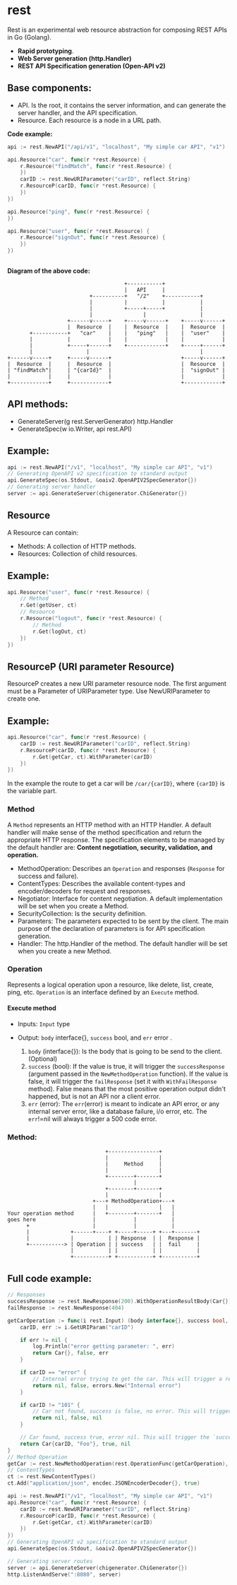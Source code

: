 # rest
Rest is an experimental web resource abstraction for composing REST APIs in Go (Golang).

- **Rapid prototyping**.
- **Web Server generation (http.Handler)**
- **REST API Specification generation (Open-API v2)**

## Base components:
- API. Is the root, it contains the server information, and can generate the server handler, and the API specification.
- Resource. Each resource is a node in a URL path.

**Code example:**

```go
api := rest.NewAPI("/api/v1", "localhost", "My simple car API", "v1")

api.Resource("car", func(r *rest.Resource) {
	r.Resource("findMatch", func(r *rest.Resource) {
	})
	carID := rest.NewURIParameter("carID", reflect.String)
	r.ResourceP(carID, func(r *rest.Resource) {
	})
})

api.Resource("ping", func(r *rest.Resource) {
})

api.Resource("user", func(r *rest.Resource) {
	r.Resource("signOut", func(r *rest.Resource) {
	})
})
	
```

**Diagram of the above code:**

```
                                     +-----------+
                                     |   API     |
                          +----------+   "/2"    +-----------+
                          |          |           |           |
                          |          +-----+-----+           |
                          |                |                 |
                   +------v-----+    +-----v------+    +-----v------+
                   |  Resource  |    |  Resource  |    |  Resource  |
       +-----------+   "car"    |    |   "ping"   |    |  "user"    |
       |           |            |    |            |    |            |
       |           +-----+------+    +------------+    +-----+------+
       |                 |                                   |
+------v-----+     +-----v------+                      +-----v------+
|  Resource  |     |  Resource  |                      |  Resource  |
| "findMatch"|     | "{carId}"  |                      |  "signOut" |
|            |     |            |                      |            |
+------------+     +------------+                      +------------+

```


## API methods:
- GenerateServer(g rest.ServerGenerator) http.Handler
- GenerateSpec(w io.Writer, api rest.API)

## Example:
```go
api := rest.NewAPI("/v1", "localhost", "My simple car API", "v1")
// Generating OpenAPI v2 specification to standard output
api.GenerateSpec(os.Stdout, &oaiv2.OpenAPIV2SpecGenerator{})
// Generating server handler
server := api.GenerateServer(chigenerator.ChiGenerator{})
```

## Resource
A Resource can contain:
- Methods: A collection of HTTP methods.
- Resources: Collection of child resources.

## Example:
```go
api.Resource("user", func(r *rest.Resource) {
    // Method
    r.Get(getUser, ct)
    // Resource
    r.Resource("logout", func(r *rest.Resource) {
        // Method
        r.Get(logOut, ct)
    })
})
```

## ResourceP (URI parameter Resource)
ResourceP creates a new URI parameter resource node.
The first argument must be a Parameter of URIParameter type. Use NewURIParameter to create one.

## Example:
```go
api.Resource("car", func(r *rest.Resource) {
    carID := rest.NewURIParameter("carID", reflect.String)
    r.ResourceP(carID, func(r *rest.Resource) {
        r.Get(getCar, ct).WithParameter(carID)
    })
})
```
In the example the route to get a car will be `/car/{carID}`, where `{carID}` is the variable part.

### Method
A `Method` represents an HTTP method with an HTTP Handler. A default handler will make sense of the method specification and return the appropriate HTTP response. The specification elements to be managed by the default handler are: **Content negotiation, security, validation, and operation.**

- MethodOperation: Describes an `Operation` and responses (`Response` for success and failure).
- ContentTypes: Describes the available content-types and encoder/decoders for request and responses. 
- Negotiator: Interface for content negotiation. A default implementation will be set when you create a Method.
- SecurityCollection: Is the security definition.
- Parameters: The parameters expected to be sent by the client. The main purpose of the declaration of parameters is for API specification generation.
- Handler: The http.Handler of the method.  The default handler will be set when you create a new Method.

### Operation
Represents a logical operation upon a resource, like delete, list, create, ping, etc. `Operation` is an interface defined by an `Execute` method.

#### Execute method
- 	Inputs: `Input` type
- 	Output: `body` interface{}, `success` bool, and `err` error .


	1. `body` (interface{}): Is the body that is going to be send to the client.(Optional)
	2. `success` (bool): If the value is true, it will trigger the `successResponse` (argument passed in the `NewMethodOperation` function). If the value is false, it will trigger the `failResponse` (set it with `WithFailResponse` method). False means that the most positive operation output didn't happened, but is not an API nor a client error.
	3.  `err` (error): The `err`(error) is meant to indicate an API error, or any internal server error, like a database failure, i/o error, etc. The `err`!=nil will always trigger a 500 code error.

### Method:

```
                               +----------------+
                               |                |
                               |     Method     |
                               |                |
                               +--------+-------+
                                        |
                               +--------+-------+
                               |                |
                           +---+ MethodOperation+---+
                           |   |                |   |
Your operation method      |   +--------+-------+   |
goes here                  |            |           |
      +                    |            |           |
      |             +------+----+ +-----+-----+ +---+-------+
      |             |           | | Response  | |  Response |
      +-----------> | Operation | | success   | |  fail     |
                    |           | |           | |           |
                    +-----------+ +-----------+ +-----------+

```

## Full code example:
```go
// Responses
successResponse := rest.NewResponse(200).WithOperationResultBody(Car{})
failResponse := rest.NewResponse(404)

getCarOperation := func(i rest.Input) (body interface{}, success bool, err error) {
    carID, err := i.GetURIParam("carID")

    if err != nil {
        log.Println("error getting parameter: ", err)
        return Car{}, false, err
    }

    if carID == "error" {
        // Internal error trying to get the car. This will trigger a response code 500
        return nil, false, errors.New("Internal error")
    }

    if carID != "101" {
        // Car not found, success is false, no error. This will trigger the `failResponse` (response code 404)
        return nil, false, nil
    }

    // Car found, success true, error nil. This will trigger the `successResponse` (response code 200)
    return Car{carID, "Foo"}, true, nil
}
// Method Operation
getCar := rest.NewMethodOperation(rest.OperationFunc(getCarOperation), successResponse).WithFailResponse(failResponse)
// ContentTypes
ct := rest.NewContentTypes()
ct.Add("application/json", encdec.JSONEncoderDecoder{}, true)

api := rest.NewAPI("/v1", "localhost", "My simple car API", "v1")
api.Resource("car", func(r *rest.Resource) {
    carID := rest.NewURIParameter("carID", reflect.String)
    r.ResourceP(carID, func(r *rest.Resource) {
        r.Get(getCar, ct).WithParameter(carID)
    })
})
// Generating OpenAPI v2 specification to standard output
api.GenerateSpec(os.Stdout, &oaiv2.OpenAPIV2SpecGenerator{})

// Generating server routes
server := api.GenerateServer(chigenerator.ChiGenerator{})
http.ListenAndServe(":8080", server)

```
